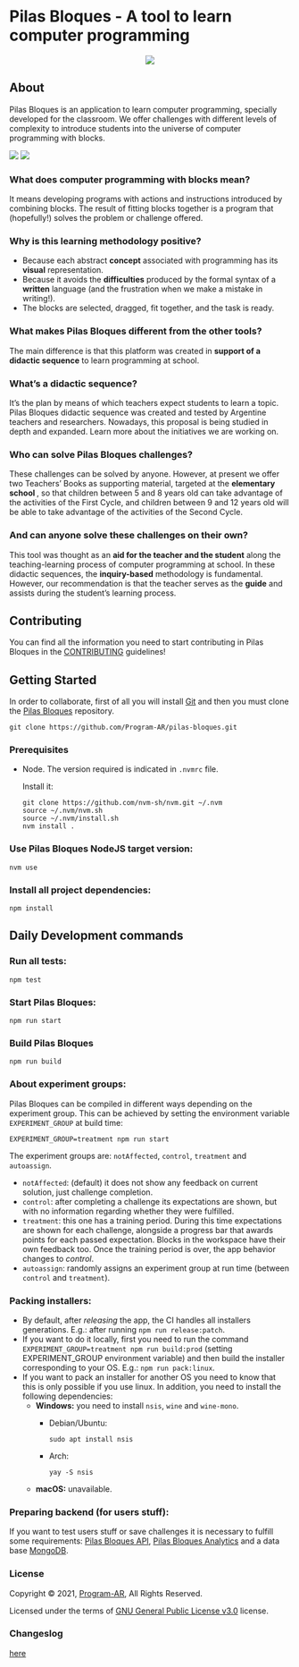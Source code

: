 # Pilas Bloques - A tool to learn computer programming

<p align="center">
  <img src="https://pilasbloques.program.ar/online/imagenes/main-logo.png"/>
</p>

## About

Pilas Bloques is an application to learn computer programming, specially developed for the classroom.
We offer challenges with different levels of complexity to introduce students into the universe of computer programming with blocks.

![](https://github.com/Program-AR/pilas-bloques/blob/master/screenshots/desafios.png)
![](https://github.com/Program-AR/pilas-bloques/blob/master/screenshots/editor.png)

### What does computer programming with blocks mean?

It means developing programs with actions and instructions introduced by combining blocks. The result of fitting blocks together is a program that (hopefully!) solves the problem or challenge offered.

### Why is this learning methodology positive?

- Because each abstract <b>concept</b> associated with programming has its <b>visual</b> representation.
- Because it avoids the <b>difficulties</b> produced by the formal syntax of a <b>written</b> language (and the frustration when we make a mistake in writing!). 
- The blocks are selected, dragged, fit together, and the task is ready.

### What makes Pilas Bloques different from the other tools?

The main difference is that this platform was created in <b>support of a didactic sequence</b> to learn programming at school.

###  What’s a didactic sequence?

It’s the plan by means of which teachers expect students to learn a topic. Pilas Bloques didactic sequence was created and tested by Argentine teachers and researchers. Nowadays, this proposal is being studied in depth and expanded. Learn more about the initiatives we are working on.

### Who can solve Pilas Bloques challenges?

These challenges can be solved by anyone. However, at present we offer two Teachers’ Books as supporting material, targeted at the <b> elementary school </b>, so that children between 5 and 8 years old can take advantage of the activities of the First Cycle, and children between 9 and 12 years old will be able to take advantage of the activities of the Second Cycle.

### And can anyone solve these challenges on their own?

This tool was thought as an <b>aid for the teacher and the student</b> along the teaching-learning process of computer programming at school. In these didactic sequences, the <b>inquiry-based</b> methodology is fundamental. However, our recommendation is that the teacher serves as the <b>guide</b> and assists during the student’s learning process.

## Contributing

You can find all the information you need to start contributing in Pilas Bloques in the [CONTRIBUTING](https://github.com/Program-AR/pilas-bloques/blob/guidelines/CONTRIBUTING_en.md) guidelines!

## Getting Started

In order to collaborate, first of all you will install [Git](https://git-scm.com/) and then you must clone the [Pilas Bloques](https://github.com/Program-AR/pilas-bloques) repository.

```
git clone https://github.com/Program-AR/pilas-bloques.git
```

### Prerequisites

* Node. The version required is indicated in `.nvmrc` file.

  Install it: 
  ```
  git clone https://github.com/nvm-sh/nvm.git ~/.nvm
  source ~/.nvm/nvm.sh
  source ~/.nvm/install.sh
  nvm install .
  ```

### Use Pilas Bloques NodeJS target version:
```
nvm use
```
  
### Install all project dependencies:
```
npm install
```

## Daily Development commands

### Run all tests:
```
npm test
```

### Start Pilas Bloques:
```
npm run start
```

### Build Pilas Bloques

```
npm run build
```

### About experiment groups:

Pilas Bloques can be compiled in different ways depending on the experiment group. This can be achieved by setting the environment variable `EXPERIMENT_GROUP` at build time:

```
EXPERIMENT_GROUP=treatment npm run start
```

The experiment groups are: `notAffected`, `control`, `treatment` and `autoassign`.

- `notAffected`: (default) it does not show any feedback on current solution, just challenge completion.
- `control`: after completing a challenge its expectations are shown, but with no information regarding whether they were fulfilled.
- `treatment`: this one has a training period. During this time expectations are shown for each challenge, alongside a progress bar that awards points for each passed expectation. Blocks in the workspace have their own feedback too. Once the training period is over, the app behavior changes to *control*.
- `autoassign`: randomly assigns an experiment group at run time (between `control` and `treatment`).

### Packing installers:

- By default, after _releasing_ the app, the CI handles all installers generations. E.g.: after running `npm run release:patch`.
- If you want to do it locally, first you need to run the command `EXPERIMENT_GROUP=treatment npm run build:prod` (setting EXPERIMENT_GROUP environment variable) and then build the installer corresponding to your OS. E.g.: `npm run pack:linux`.
- If you want to pack an installer for another OS you need to know that this is only possible if you use linux. In addition, you need to install the following dependencies:
  - **Windows:** you need to install `nsis`, `wine` and `wine-mono`.
    - Debian/Ubuntu:

      ```
      sudo apt install nsis
      ```
    - Arch:

      ```
      yay -S nsis
      ```
  - **macOS:** unavailable.

### Preparing backend (for users stuff):

If you want to test users stuff or save challenges it is necessary to fulfill some requirements: [Pilas Bloques API](https://github.com/Program-AR/pilas-bloques-api), [Pilas Bloques Analytics](https://github.com/Program-AR/pilas-bloques-analytics) and a data base [MongoDB](https://www.mongodb.com/).

### License

Copyright © 2021, [Program-AR](http://program.ar), All Rights Reserved.

Licensed under the terms of [GNU General Public License v3.0](https://github.com/Program-AR/pilas-bloques/blob/master/LICENSE) license.

### Changeslog
[here](notasDeVersion.md)
